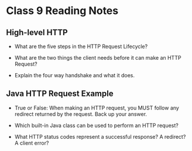 # Class 9 Reading Notes

## High-level HTTP

- What are the five steps in the HTTP Request Lifecycle?

>

- What are the two things the client needs before it can make an HTTP Request?

>

- Explain the four way handshake and what it does.

>


## Java HTTP Request Example

- True or False: When making an HTTP request, you MUST follow any redirect returned by the request. Back up your answer.

>

- Which built-in Java class can be used to perform an HTTP request?

>

- What HTTP status codes represent a successful response? A redirect? A client error?

>
